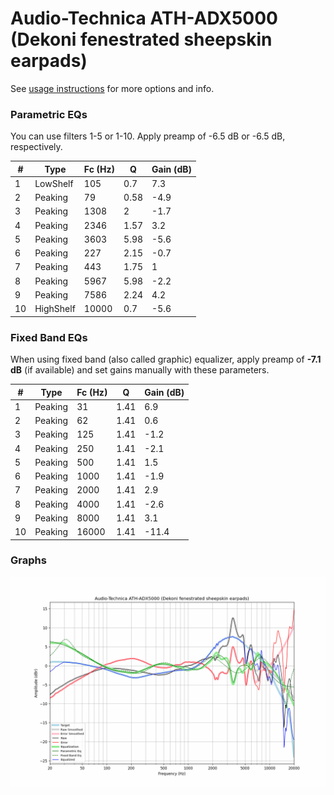 # Audio-Technica ATH-ADX5000 (Dekoni fenestrated sheepskin earpads)
See [usage instructions](https://github.com/jaakkopasanen/AutoEq#usage) for more options and info.

### Parametric EQs
You can use filters 1-5 or 1-10. Apply preamp of -6.5 dB or -6.5 dB, respectively.

|   # | Type      |   Fc (Hz) |    Q |   Gain (dB) |
|-----|-----------|-----------|------|-------------|
|   1 | LowShelf  |       105 | 0.7  |         7.3 |
|   2 | Peaking   |        79 | 0.58 |        -4.9 |
|   3 | Peaking   |      1308 | 2    |        -1.7 |
|   4 | Peaking   |      2346 | 1.57 |         3.2 |
|   5 | Peaking   |      3603 | 5.98 |        -5.6 |
|   6 | Peaking   |       227 | 2.15 |        -0.7 |
|   7 | Peaking   |       443 | 1.75 |         1   |
|   8 | Peaking   |      5967 | 5.98 |        -2.2 |
|   9 | Peaking   |      7586 | 2.24 |         4.2 |
|  10 | HighShelf |     10000 | 0.7  |        -5.6 |

### Fixed Band EQs
When using fixed band (also called graphic) equalizer, apply preamp of **-7.1 dB** (if available) and set gains manually with these parameters.

|   # | Type    |   Fc (Hz) |    Q |   Gain (dB) |
|-----|---------|-----------|------|-------------|
|   1 | Peaking |        31 | 1.41 |         6.9 |
|   2 | Peaking |        62 | 1.41 |         0.6 |
|   3 | Peaking |       125 | 1.41 |        -1.2 |
|   4 | Peaking |       250 | 1.41 |        -2.1 |
|   5 | Peaking |       500 | 1.41 |         1.5 |
|   6 | Peaking |      1000 | 1.41 |        -1.9 |
|   7 | Peaking |      2000 | 1.41 |         2.9 |
|   8 | Peaking |      4000 | 1.41 |        -2.6 |
|   9 | Peaking |      8000 | 1.41 |         3.1 |
|  10 | Peaking |     16000 | 1.41 |       -11.4 |

### Graphs
![](./Audio-Technica%20ATH-ADX5000%20(Dekoni%20fenestrated%20sheepskin%20earpads).png)
